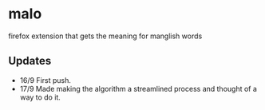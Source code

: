 # malo

firefox extension that gets the meaning for manglish words

## Updates

- 16/9 First push.
- 17/9 Made making the algorithm a streamlined process and thought of a way to do it.
